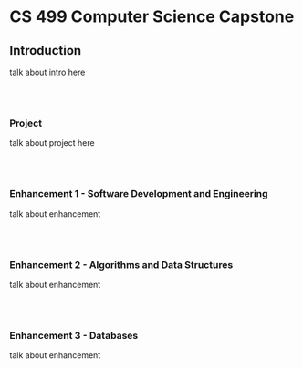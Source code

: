 # CS 499 Computer Science Capstone


## Introduction
talk about intro here

<br><br>

### Project
talk about project here

<br><br>

### Enhancement 1 - Software Development and Engineering
talk about enhancement 

<br><br>


### Enhancement 2 - Algorithms and Data Structures
talk about enhancement 

<br><br>

### Enhancement 3 - Databases
talk about enhancement 
